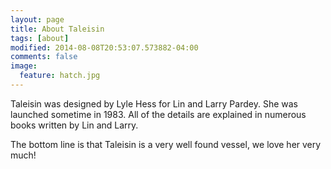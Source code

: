 ```yaml
---
layout: page
title: About Taleisin
tags: [about]
modified: 2014-08-08T20:53:07.573882-04:00
comments: false
image:
  feature: hatch.jpg
---
```


Taleisin was designed by Lyle Hess for Lin and Larry Pardey. She was launched sometime in 1983. All of the details are explained in numerous books written by Lin and Larry.

The bottom line is that Taleisin is a very well found vessel, we love her very much!